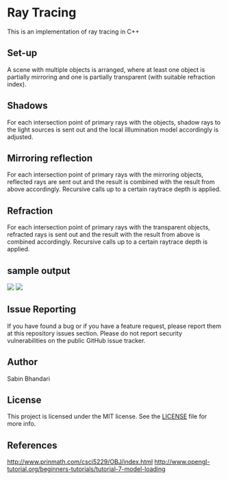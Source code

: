 # Ray Tracing

This is an implementation of ray tracing in C++

## Set-up
A scene with multiple objects is arranged, where at least one object is partially mirroring and one is partially transparent (with suitable refraction index).

## Shadows
For each intersection point of primary rays with the objects, shadow rays to the light sources is sent out and the local illlumination model accordingly is adjusted.

## Mirroring reflection
For each intersection point of primary rays with the mirroring objects, reflected rays are sent out and the result is combined with the result from above accordingly. Recursive calls up to a certain raytrace depth is applied.

## Refraction
For each intersection point of primary rays with the transparent objects, refracted rays is sent out and the result with the result from above is combined accordingly. Recursive calls up to a certain raytrace depth is applied.

## sample output

![](https://github.com/sabean/Computer-Graphics/blob/master/RAY-TRACING/images/final.jpg)<!-- .element height="50%" width="50%" -->
![](https://github.com/sabean/Computer-Graphics/blob/master/RAY-TRACING/images/sp.jpg)<!-- .element height="50%" width="50%" -->

## Issue Reporting

If you have found a bug or if you have a feature request, please report them at this repository issues section. Please do not report security vulnerabilities on the public GitHub issue tracker. 

## Author

Sabin Bhandari

## License

This project is licensed under the MIT license. See the [LICENSE](LICENSE) file for more info.

## References
<http://www.prinmath.com/csci5229/OBJ/index.html>
<http://www.opengl-tutorial.org/beginners-tutorials/tutorial-7-model-loading>
